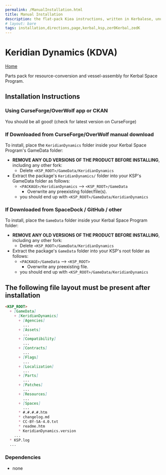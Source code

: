 ```yaml
---
permalink: /ManualInstallation.html
title: Manual Installation
description: the flat-pack Kiea instructions, written in Kerbalese, unusally present
# layout: bare
tags: installation,directions,page,kerbal,ksp,zer0Kerbal,zedK
---
```


<!-- ManualInstallation.md v1.1.7.0
Keridian Dynamics (KDVA)
created: 01 Oct 2019
updated: 18 Apr 2022 -->

<!-- based upon work by Lisias -->

# Keridian Dynamics (KDVA)

[Home](./index.md)

Parts pack for resource-conversion and vessel-assembly for Kerbal Space Program.

## Installation Instructions

### Using CurseForge/OverWolf app or CKAN

You should be all good! (check for latest version on CurseForge)

### If Downloaded from CurseForge/OverWolf manual download

To install, place the `KeridianDynamics` folder inside your Kerbal Space Program's GameData folder:

* **REMOVE ANY OLD VERSIONS OF THE PRODUCT BEFORE INSTALLING**, including any other fork:
  * Delete `<KSP_ROOT>/GameData/KeridianDynamics`
* Extract the package's `KeridianDynamics/` folder into your KSP's GameData folder as follows:
  * `<PACKAGE>/KeridianDynamics` --> `<KSP_ROOT>/GameData`
    * Overwrite any preexisting folder/file(s).
  * you should end up with `<KSP_ROOT>/GameData/KeridianDynamics`

### If Downloaded from SpaceDock / GitHub / other

To install, place the `GameData` folder inside your Kerbal Space Program folder:

* **REMOVE ANY OLD VERSIONS OF THE PRODUCT BEFORE INSTALLING**, including any other fork:
  * Delete `<KSP_ROOT>/GameData/KeridianDynamics`
* Extract the package's `GameData` folder into your KSP's root folder as follows:
  * `<PACKAGE>/GameData` --> `<KSP_ROOT>`
    * Overwrite any preexisting file.
  * you should end up with `<KSP_ROOT>/GameData/KeridianDynamics`

## The following file layout must be present after installation

```markdown
<KSP_ROOT>
  + [GameData]
    + [KeridianDynamics]
      + [Agencies]
        ...
      + [Assets]
        ...
      + [Compatibility]
        ...
      + [Contracts]
        ...
      + [Flags]
        ...
      + [Localization]
        ...
      + [Parts]
        ...
      + [Patches]
        ...
      + [Resources]
        ...
      + [Spaces]
        ...
      * #.#.#.#.htm
      * changelog.md
      * CC-BY-SA-4.0.txt
      * readme.htm
      * KeridianDynamics.version
    ...
  * KSP.log
  ...
```

### Dependencies

* none